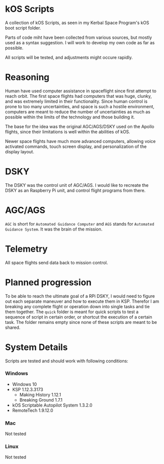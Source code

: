 # kOS Scripts

A collection of kOS Scripts, as seen in my Kerbal Space Program's kOS boot script folder.

Parts of code miht have been collected from various sources, but mostly used as a syntax suggestion. I will work to develop my own code as far as possible.

All scripts will be tested, and adjustments might occure rapidly.

# Reasoning

Human have used computer assistance in spaceflight since first attempt to reach orbit. The first space flights had computers that was huge, clunky, and was extremely limited in their functionality. Since human control is prone to too many uncertainties, and space is such a hostile environment, computers are meant to reduce the number of uncertainties as much as possible within the limits of the technology and those building it.

The base for the idea was the original AGC/AGS/DSKY used on the Apollo flights, since their limitations is well within the abilities of kOS.

Newer space flights have much more advanced computers, allowing voice activated commands, touch screen display, and personalization of the display layout.

# DSKY

The DSKY was the control unit of AGC/AGS. I would like to recreate the DSKY as an Raspberry Pi unit, and control flight programs from there.

# AGC/AGS

`AGC` is short for `Automated Guidance Computer` and `AGS` stands for `Automated Guidance System`. It was the brain of the mission.

# Telemetry

All space flights send data back to mission control.

# Planned progression

To be able to reach the ultimate goal of a RPi DSKY, I would need to figure out each separate maneuver and how to execute them in KSP. Therefor I am breaking any complete flight or operation down into single tasks and tie them together. The `quick` folder is meant for quick scripts to test a sequence of script in certain order, or shortcut the execution of a certain task. The folder remains empty since none of these scripts are meant to be shared.

# System Details

Scripts are tested and should work with following conditions:

### Windows

* Windows 10
* KSP 1.12.3.3173
  * Making History 1.12.1
  * Breaking Ground 1.7.1
* kOS Scriptable Autopilot System 1.3.2.0
* RemoteTech 1.9.12.0

### Mac

Not tested

### Linux

Not tested
